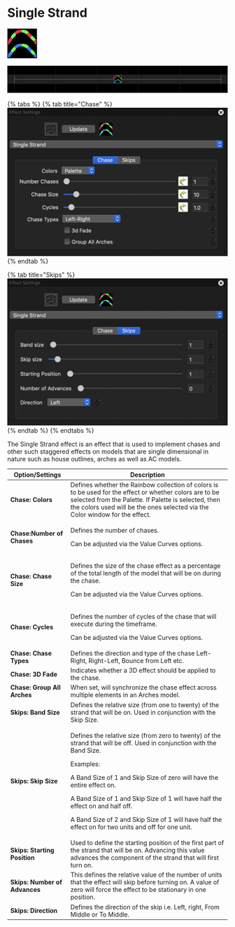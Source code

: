 # Single Strand

![Icon](<../../.gitbook/assets/image (136) (1).png>)

![Sequencer Grid](<../../.gitbook/assets/image (789).png>)

{% tabs %}
{% tab title="Chase" %}
![](<../../.gitbook/assets/image (714).png>)
{% endtab %}

{% tab title="Skips" %}
![](<../../.gitbook/assets/image (191) (1).png>)
{% endtab %}
{% endtabs %}

The Single Strand effect is an effect that is used to implement chases and other such staggered effects on models that are single dimensional in nature such as house outlines, arches as well as AC models.

| Option/Settings               | Description                                                                                                                                                                                                                                                                                                                                                                                                                 |
| ----------------------------- | --------------------------------------------------------------------------------------------------------------------------------------------------------------------------------------------------------------------------------------------------------------------------------------------------------------------------------------------------------------------------------------------------------------------------- |
| **Chase: Colors**             | Defines whether the Rainbow collection of colors is to be used for the effect or whether colors are to be selected from the Palette. If Palette is selected, then the colors used will be the ones selected via the Color window for the effect.                                                                                                                                                                            |
| **Chase:Number of Chases**    | <p>Defines the number of chases.</p><p>Can be adjusted via the Value Curves options.</p>                                                                                                                                                                                                                                                                                                                                    |
| **Chase: Chase Size**         | <p>Defines the size of the chase effect as a percentage of the total length of the model that will be on during the chase.</p><p>Can be adjusted via the Value Curves options.</p>                                                                                                                                                                                                                                          |
| **Chase: Cycles**             | <p>Defines the number of cycles of the chase that will execute during the timeframe.</p><p>Can be adjusted via the Value Curves options.</p>                                                                                                                                                                                                                                                                                |
| **Chase: Chase Types**        | Defines the direction and type of the chase Left-Right, Right-Left, Bounce from Left etc.                                                                                                                                                                                                                                                                                                                                   |
| **Chase: 3D Fade**            | Indicates whether a 3D effect should be applied to the chase.                                                                                                                                                                                                                                                                                                                                                               |
| **Chase: Group All Arches**   | When set, will synchronize the chase effect across multiple elements in an Arches model.                                                                                                                                                                                                                                                                                                                                    |
| **Skips: Band Size**          | Defines the relative size (from one to twenty) of the strand that will be on. Used in conjunction with the Skip Size.                                                                                                                                                                                                                                                                                                       |
| **Skips: Skip Size**          | <p>Defines the relative size (from zero to twenty) of the strand that will be off. Used in conjunction with the Band Size.</p><p>Examples:</p><p>A Band Size of 1 and Skip Size of zero will have the entire effect on.</p><p>A Band Size of 1 and Skip Size of 1 will have half the effect on and half off.</p><p>A Band Size of 2 and Skip Size of 1 will have half the effect on for two units and off for one unit.</p> |
| **Skips: Starting Position**  | Used to define the starting position of the first part of the strand that will be on. Advancing this value advances the component of the strand that will first turn on.                                                                                                                                                                                                                                                    |
| **Skips: Number of Advances** | This defines the relative value of the number of units that the effect will skip before turning on. A value of zero will force the effect to be stationary in one position.                                                                                                                                                                                                                                                 |
| **Skips: Direction**          | Defines the direction of the skip i.e. Left, right, From Middle or To Middle.                                                                                                                                                                                                                                                                                                                                               |
